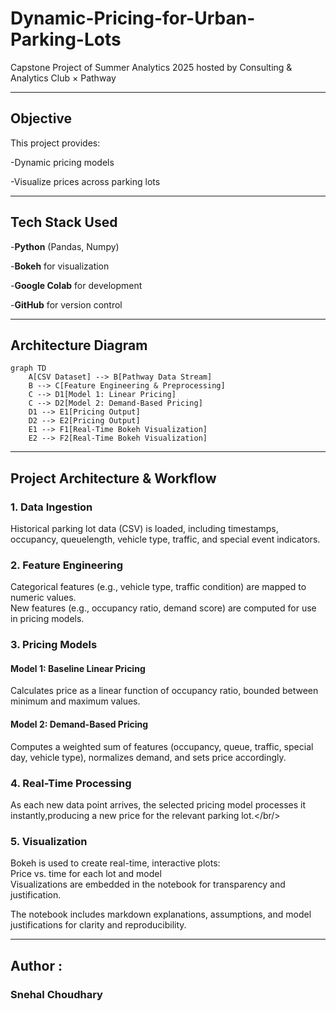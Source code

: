 # Dynamic-Pricing-for-Urban-Parking-Lots

Capstone Project of Summer Analytics 2025
hosted by Consulting & Analytics Club × Pathway

---

## Objective<br/>

This project provides:<br/>

-Dynamic pricing models<br/>

-Visualize prices across parking lots<br/>

---

## Tech Stack Used <br/>

-**Python** (Pandas, Numpy) <br/>

-**Bokeh** for visualization <br/>

-**Google Colab** for development <br/>

-**GitHub** for version control <br/>

---

## Architecture Diagram <br/>

```mermaid
graph TD
    A[CSV Dataset] --> B[Pathway Data Stream]
    B --> C[Feature Engineering & Preprocessing]
    C --> D1[Model 1: Linear Pricing]
    C --> D2[Model 2: Demand-Based Pricing]
    D1 --> E1[Pricing Output]
    D2 --> E2[Pricing Output]
    E1 --> F1[Real-Time Bokeh Visualization]
    E2 --> F2[Real-Time Bokeh Visualization]
```




  ---

  ## Project Architecture & Workflow <br/>


  ### 1. Data Ingestion<br/>
  Historical parking lot data (CSV) is loaded, including timestamps, occupancy, queuelength, vehicle type, traffic, and special event indicators.<br/>



  ### 2. Feature Engineering  <br/>
  Categorical features (e.g., vehicle type, traffic condition) are mapped to numeric values.<br/>
  New features (e.g., occupancy ratio, demand score) are computed for use in pricing models.<br/>

  


  ### 3. Pricing Models<br/>
####      Model 1: Baseline Linear Pricing<br/>
  Calculates price as a linear function of occupancy ratio, bounded between minimum and maximum values.<br/>

####      Model 2: Demand-Based Pricing<br/>
   Computes a weighted sum of features (occupancy, queue, traffic, special day, vehicle type), normalizes demand, and sets price accordingly.<br/>



   
  ### 4. Real-Time Processing<br/>
   As each new data point arrives, the selected pricing model processes it instantly,producing a new price for the relevant parking lot.</br/>




  ### 5. Visualization<br/>
   Bokeh is used to create real-time, interactive plots:<br/>
   Price vs. time for each lot and model<br/>
   Visualizations are embedded in the notebook for transparency and justification.<br/>



The notebook includes markdown explanations, assumptions, and model justifications for clarity and reproducibility.<br/>

---

## Author :
### Snehal Choudhary

  

